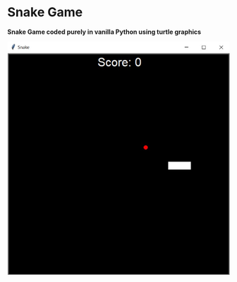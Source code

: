 # Snake Game 

**Snake Game coded purely in vanilla Python using turtle graphics**

![snapshot of the game](snake.jpg)
